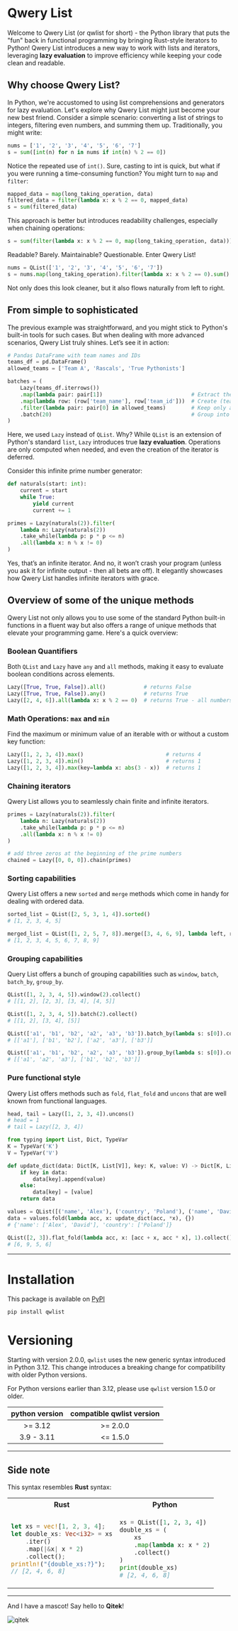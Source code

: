 # Qwery List
Welcome to Qwery List (or qwlist for short) - the Python library that puts the "fun" back in functional programming
by bringing Rust-style iterators to Python!
Qwery List introduces a new way to work with lists and iterators, leveraging **lazy evaluation** to improve efficiency 
while keeping your code clean and readable.

## Why choose Qwery List?
In Python, we're accustomed to using list comprehensions and generators for lazy evaluation. 
Let's explore why Qwery List might just become your new best friend.
Consider a simple scenario: converting a list of strings to integers, filtering even numbers, and summing them up. 
Traditionally, you might write:
```python
nums = ['1', '2', '3', '4', '5', '6', '7']
s = sum([int(n) for n in nums if int(n) % 2 == 0])
```
Notice the repeated use of `int()`. Sure, casting to int is quick, but what if you were running a time-consuming 
function? You might turn to `map` and `filter`:
```python
mapped_data = map(long_taking_operation, data)
filtered_data = filter(lambda x: x % 2 == 0, mapped_data)
s = sum(filtered_data)
```
This approach is better but introduces readability challenges, especially when chaining operations:
```python
s = sum(filter(lambda x: x % 2 == 0, map(long_taking_operation, data)))
```
Readable? Barely. Maintainable? Questionable. Enter Qwery List!
```python
nums = QList(['1', '2', '3', '4', '5', '6', '7'])
s = nums.map(long_taking_operation).filter(lambda x: x % 2 == 0).sum()
```
Not only does this look cleaner, but it also flows naturally from left to right.

## From simple to sophisticated
The previous example was straightforward, and you might stick to Python's built-in tools for such cases.
But when dealing with more advanced scenarios, Qwery List truly shines. Let’s see it in action:
```python
# Pandas DataFrame with team names and IDs
teams_df = pd.DataFrame()
allowed_teams = ['Team A', 'Rascals', 'True Pythonists']

batches = (
    Lazy(teams_df.iterrows())
    .map(lambda pair: pair[1])                            # Extract the DataFrame row, ignore the index
    .map(lambda row: (row['team_name'], row['team_id']))  # Create (team_name, team_id) tuples
    .filter(lambda pair: pair[0] in allowed_teams)        # Keep only allowed teams
    .batch(20)                                            # Group into batches
)
```
Here, we used `Lazy` instead of `QList`. Why? While `QList` is an extension of Python's standard `list`, 
`Lazy` introduces true **lazy evaluation**. Operations are only computed when needed, and even the creation of the 
iterator is deferred.

Consider this infinite prime number generator:
```python
def naturals(start: int):
    current = start
    while True:
        yield current
        current += 1

primes = Lazy(naturals(2)).filter(
    lambda n: Lazy(naturals(2))
    .take_while(lambda p: p * p <= n)
    .all(lambda x: n % x != 0)
)
```
Yes, that’s an infinite iterator. And no, it won’t crash your program (unless you ask it for infinite 
output - then all bets are off). It elegantly showcases how Qwery List handles infinite iterators with grace.

## Overview of some of the unique methods
Qwery List not only allows you to use some of the standard Python built-in functions in a fluent way but also 
offers a range of unique methods that elevate your programming game. Here's a quick overview:

### Boolean Quantifiers
Both `QList` and `Lazy` have `any` and `all` methods, making it easy to evaluate boolean conditions across elements.
```python
Lazy([True, True, False]).all()            # returns False
Lazy([True, True, False]).any()            # returns True
Lazy([2, 4, 6]).all(lambda x: x % 2 == 0)  # returns True - all numbers are even
```

### Math Operations: `max` and `min`
Find the maximum or minimum value of an iterable with or without a custom key function:
```python
Lazy([1, 2, 3, 4]).max()                          # returns 4
Lazy([1, 2, 3, 4]).min()                          # returns 1
Lazy([1, 2, 3, 4]).max(key=lambda x: abs(3 - x))  # returns 1
```

### Chaining iterators
Qwery List allows you to seamlessly chain finite and infinite iterators.
```python
primes = Lazy(naturals(2)).filter(
    lambda n: Lazy(naturals(2))
    .take_while(lambda p: p * p <= n)
    .all(lambda x: n % x != 0)
)

# add three zeros at the beginning of the prime numbers
chained = Lazy([0, 0, 0]).chain(primes)
```

### Sorting capabilities
Qwery List offers a new `sorted` and `merge` methods which come in handy for dealing with ordered data.
```python
sorted_list = QList([2, 5, 3, 1, 4]).sorted()
# [1, 2, 3, 4, 5]

merged_list = QList([1, 2, 5, 7, 8]).merge([3, 4, 6, 9], lambda left, right: left < right).collect()
# [1, 2, 3, 4, 5, 6, 7, 8, 9]
```

### Grouping capabilities
Query List offers a bunch of grouping capabilities such as `window`, `batch`, `batch_by`, `group_by`.
```python
QList([1, 2, 3, 4, 5]).window(2).collect()
# [[1, 2], [2, 3], [3, 4], [4, 5]]

QList([1, 2, 3, 4, 5]).batch(2).collect()
# [[1, 2], [3, 4], [5]]

QList(['a1', 'b1', 'b2', 'a2', 'a3', 'b3']).batch_by(lambda s: s[0]).collect()
# [['a1'], ['b1', 'b2'], ['a2', 'a3'], ['b3']]

QList(['a1', 'b1', 'b2', 'a2', 'a3', 'b3']).group_by(lambda s: s[0]).collect()
# [['a1', 'a2', 'a3'], ['b1', 'b2', 'b3']]
```

### Pure functional style
Qwery List offers methods such as `fold`, `flat_fold` and `uncons` that are well known from functional languages.
```python
head, tail = Lazy([1, 2, 3, 4]).uncons()
# head = 1
# tail = Lazy([2, 3, 4])
```

```python
from typing import List, Dict, TypeVar
K = TypeVar('K')
V = TypeVar('V')

def update_dict(data: Dict[K, List[V]], key: K, value: V) -> Dict[K, List[V]]:
    if key in data:
        data[key].append(value)
    else:
        data[key] = [value]
    return data

values = QList([('name', 'Alex'), ('country', 'Poland'), ('name', 'David')])
data = values.fold(lambda acc, x: update_dict(acc, *x), {})
# {'name': ['Alex', 'David'], 'country': ['Poland']}
```


```python
QList([2, 3]).flat_fold(lambda acc, x: [acc + x, acc * x], 1).collect()
# [6, 9, 5, 6]
```
---

# Installation
This package is available on [PyPI](https://pypi.org/project/qwlist/)
```
pip install qwlist
```

# Versioning
Starting with version 2.0.0, `qwlist` uses the new generic syntax introduced in Python 3.12. 
This change introduces a breaking change for compatibility with older Python versions. 

For Python versions earlier than 3.12, please use `qwlist` version 1.5.0 or older.

| python version | compatible qwlist version |
|:--------------:|:-------------------------:|
|    \>= 3.12    |         \>= 2.0.0         |
|   3.9 - 3.11   |         <= 1.5.0          |

---

## Side note
This syntax resembles **Rust** syntax:

<table>
<tr>
<th>Rust</th>
<th>Python</th>
</tr>
<tr>
<td>

```rust
let xs = vec![1, 2, 3, 4];
let double_xs: Vec<i32> = xs
    .iter()
    .map(|&x| x * 2)
    .collect();
println!("{double_xs:?}");
// [2, 4, 6, 8]

```

</td>
<td>

```python
xs = QList([1, 2, 3, 4])
double_xs = (
    xs
    .map(lambda x: x * 2)
    .collect()
)
print(double_xs)
# [2, 4, 6, 8]
```

</td>
</tr>
</table>


---

And I have a mascot! Say hello to **Qitek**!

![qitek](https://github.com/WitoldFracek/qlist/blob/main/docs/qitek.png)
